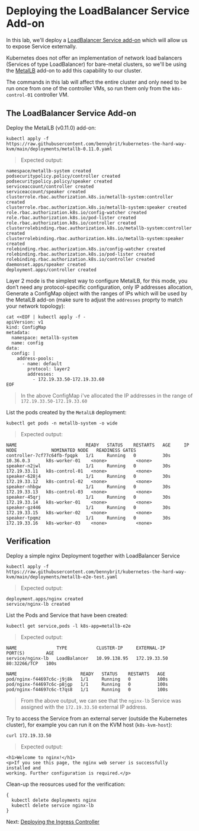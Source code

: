 # Deploying the LoadBalancer Service Add-on

In this lab, we'll deploy a [LoadBalancer Service add-on](https://kubernetes.io/docs/concepts/services-networking/service/#loadbalancer) which will allow us to expose Service externally.

Kubernetes does not offer an implementation of network load balancers (Services of type LoadBalancer) for bare-metal clusters, so we'll be using the [MetalLB](https://metallb.universe.tf/) add-on to add this capability to our cluster.

The commands in this lab will affect the entire cluster and only need to be run once from one of the controller VMs, so run them only from the `k8s-control-01` controller VM.

## The LoadBalancer Service Add-on
Deploy the MetalLB (v0.11.0) add-on:
```
kubectl apply -f https://raw.githubusercontent.com/bennybrit/kubernetes-the-hard-way-kvm/main/deployments/metallb-0.11.0.yaml
```

> Expected output:
```
namespace/metallb-system created
podsecuritypolicy.policy/controller created
podsecuritypolicy.policy/speaker created
serviceaccount/controller created
serviceaccount/speaker created
clusterrole.rbac.authorization.k8s.io/metallb-system:controller created
clusterrole.rbac.authorization.k8s.io/metallb-system:speaker created
role.rbac.authorization.k8s.io/config-watcher created
role.rbac.authorization.k8s.io/pod-lister created
role.rbac.authorization.k8s.io/controller created
clusterrolebinding.rbac.authorization.k8s.io/metallb-system:controller created
clusterrolebinding.rbac.authorization.k8s.io/metallb-system:speaker created
rolebinding.rbac.authorization.k8s.io/config-watcher created
rolebinding.rbac.authorization.k8s.io/pod-lister created
rolebinding.rbac.authorization.k8s.io/controller created
daemonset.apps/speaker created
deployment.apps/controller created
```

Layer 2 mode is the simplest way to configure MetalLB, for this mode, you don’t need any protocol-specific configuration, only IP addresses allocation, Generate a ConfigMap object with the ranges of IPs which will be used by the MetalLB add-on (make sure to adjust the `addresses` proprty to match your network topology):
```
cat <<EOF | kubectl apply -f -
apiVersion: v1
kind: ConfigMap
metadata:
  namespace: metallb-system
  name: config
data:
  config: |
    address-pools:
      - name: default
        protocol: layer2
        addresses:
          - 172.19.33.50-172.19.33.60
EOF
```
> In the above ConfigMap i've allocated the IP addresses in the range of `172.19.33.50-172.19.33.60`

List the pods created by the `MetalLB` deployment:
```
kubectl get pods -n metallb-system -o wide
```

> Expected output:
```
NAME                          READY   STATUS    RESTARTS   AGE     IP             NODE             NOMINATED NODE   READINESS GATES
controller-7cf77c64fb-fpqpk   1/1     Running   0          30s     10.36.0.3      k8s-worker-01    <none>           <none>
speaker-n2jwl                 1/1     Running   0          30s     172.19.33.11   k8s-control-01   <none>           <none>
speaker-628j4                 1/1     Running   0          30s     172.19.33.12   k8s-control-02   <none>           <none>
speaker-nhbgw                 1/1     Running   0          30s     172.19.33.13   k8s-control-03   <none>           <none>
speaker-45qrj                 1/1     Running   0          30s     172.19.33.14   k8s-worker-01    <none>           <none>
speaker-gz446                 1/1     Running   0          30s     172.19.33.15   k8s-worker-02    <none>           <none>
speaker-tpqmz                 1/1     Running   0          30s     172.19.33.16   k8s-worker-03    <none>           <none>
```

## Verification
Deploy a simple nginx Deployment together with LoadBalancer Service
```
kubectl apply -f https://raw.githubusercontent.com/bennybrit/kubernetes-the-hard-way-kvm/main/deployments/metallb-e2e-test.yaml
```

> Expected output:
```
deployment.apps/nginx created
service/nginx-lb created
```

List the Pods and Service that have been created:
```
kubectl get service,pods -l k8s-app=metallb-e2e
```

> Expected output:
```
NAME               TYPE           CLUSTER-IP     EXTERNAL-IP    PORT(S)        AGE
service/nginx-lb   LoadBalancer   10.99.138.95   172.19.33.50   80:32266/TCP   100s

NAME                        READY   STATUS    RESTARTS   AGE
pod/nginx-f44697c6c-j9j8k   1/1     Running   0          100s
pod/nginx-f44697c6c-p8jgp   1/1     Running   0          100s
pod/nginx-f44697c6c-t7qs8   1/1     Running   0          100s
```
> From the above output, we can see that the `nginx-lb` Service was assigned with the `172.19.33.50` external IP address.

Try to access the Service from an external server (outside the Kubernetes cluster), for example you can run it on the KVM host (`k8s-kvm-host`):
```
curl 172.19.33.50
```

> Expected output:
```
<h1>Welcome to nginx!</h1>
<p>If you see this page, the nginx web server is successfully installed and
working. Further configuration is required.</p>
```

Clean-up the reosurces used for the verification:
```
{
  kubectl delete deployments nginx
  kubectl delete service nginx-lb
}
```

Next: [Deploying the Ingress Controller](18-ingress-controller.md)

